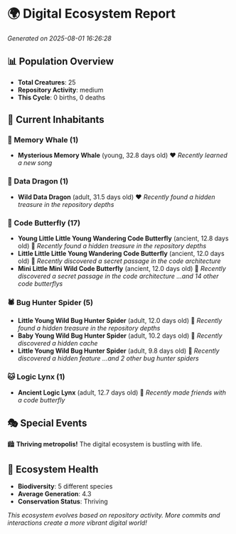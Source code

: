 # 🌍 Digital Ecosystem Report
*Generated on 2025-08-01 16:26:28*

## 📊 Population Overview
- **Total Creatures**: 25
- **Repository Activity**: medium
- **This Cycle**: 0 births, 0 deaths

## 👥 Current Inhabitants

### 🐋 Memory Whale (1)
- **Mysterious Memory Whale** (young, 32.8 days old) ❤️
  *Recently learned a new song*

### 🐉 Data Dragon (1)
- **Wild Data Dragon** (adult, 31.5 days old) ❤️
  *Recently found a hidden treasure in the repository depths*

### 🦋 Code Butterfly (17)
- **Young Little Little Young Wandering Code Butterfly** (ancient, 12.8 days old) 💛
  *Recently found a hidden treasure in the repository depths*
- **Little Little Little Young Wandering Code Butterfly** (ancient, 12.0 days old) 💛
  *Recently discovered a secret passage in the code architecture*
- **Mini Little Mini Wild Code Butterfly** (ancient, 12.0 days old) 💛
  *Recently discovered a secret passage in the code architecture*
  *...and 14 other code butterflys*

### 🕷️ Bug Hunter Spider (5)
- **Little Young Wild Bug Hunter Spider** (adult, 12.0 days old) 💛
  *Recently found a hidden treasure in the repository depths*
- **Baby Young Wild Bug Hunter Spider** (adult, 10.2 days old) 💛
  *Recently discovered a hidden cache*
- **Little Young Wild Bug Hunter Spider** (adult, 9.8 days old) 💛
  *Recently discovered a hidden feature*
  *...and 2 other bug hunter spiders*

### 🐱 Logic Lynx (1)
- **Ancient Logic Lynx** (adult, 12.7 days old) 💚
  *Recently made friends with a code butterfly*

## 🎭 Special Events

🏙️ **Thriving metropolis!** The digital ecosystem is bustling with life.

## 🔬 Ecosystem Health
- **Biodiversity**: 5 different species
- **Average Generation**: 4.3
- **Conservation Status**: Thriving

*This ecosystem evolves based on repository activity. More commits and interactions create a more vibrant digital world!*